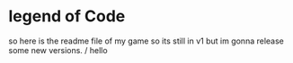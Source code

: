 # legend of Code
so here is the readme file of my game so its still in v1 but im gonna release some new versions.
/ hello
